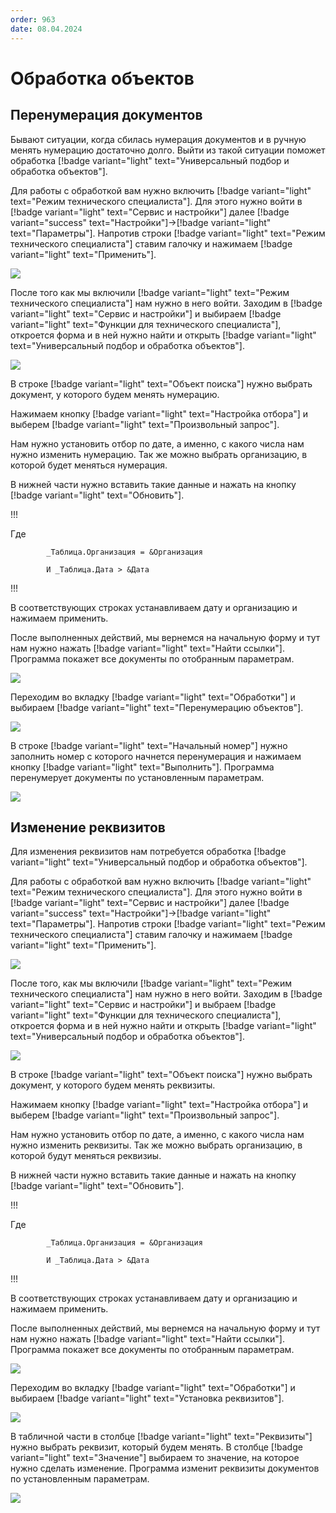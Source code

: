 ```yaml
---
order: 963
date: 08.04.2024
---
```

# Обработка объектов

## Перенумерация документов

Бывают ситуации, когда сбилась нумерация документов и в ручную менять нумерацию достаточно долго. Выйти из такой ситуации поможет обработка [!badge variant="light" text="Универсальный подбор и обработка объектов"].

Для работы с обработкой вам нужно включить [!badge variant="light" text="Режим технического специалиста"]. Для этого нужно войти в [!badge variant="light" text="Сервис и настройки"] далее [!badge variant="success" text="Настройки"]->[!badge variant="light" text="Параметры"]. Напротив строки  [!badge variant="light" text="Режим технического специалиста"] ставим галочку и нажимаем [!badge variant="light" text="Применить"].

![](\images\изменения\обработка.gif)

После того как мы включили [!badge variant="light" text="Режим технического специалиста"] нам нужно в него войти. Заходим  в [!badge variant="light" text="Сервис и настройки"] и выбираем [!badge variant="light" text="Функции для технического специалиста"], откроется форма и в ней нужно найти и открыть [!badge variant="light" text="Универсальный подбор и обработка объектов"].

![](\images\изменения\обработка1.gif)

В строке [!badge variant="light" text="Объект поиска"] нужно выбрать документ, у которого будем менять нумерацию.

Нажимаем кнопку [!badge variant="light" text="Настройка отбора"] и выберем [!badge variant="light" text="Произвольный запрос"]. 

Нам нужно установить отбор по дате, а именно, с какого числа нам нужно изменить нумерацию. Так же можно выбрать организацию, в которой будет меняться нумерация. 

В нижней части нужно вставить такие данные и нажать на кнопку [!badge variant="light" text="Обновить"].

!!!

Где  

          	_Таблица.Организация = &Организация

	        И _Таблица.Дата > &Дата
            
!!!            

В соответствующих строках устанавливаем дату и организацию и нажимаем применить.

После выполненных действий, мы вернемся на начальную форму и тут нам нужно нажать [!badge variant="light" text="Найти ссылки"]. Программа покажет все документы по отобранным параметрам.

![](\images\изменения\обработка3.gif)

Переходим во вкладку [!badge variant="light" text="Обработки"] и выбираем [!badge variant="light" text="Перенумерацию объектов"].

![](\images\изменения\обработка3.jpg)

В строке [!badge variant="light" text="Начальный номер"] нужно заполнить номер с которого начнется перенумерация и нажимаем кнопку [!badge variant="light" text="Выполнить"]. Программа перенумерует документы по установленным параметрам.

![](\images\изменения\обработка4.gif)

## Изменение реквизитов

Для изменения реквизитов нам потребуется обработка [!badge variant="light" text="Универсальный подбор и обработка объектов"].

Для работы с обработкой вам нужно включить [!badge variant="light" text="Режим технического специалиста"]. Для этого нужно войти в [!badge variant="light" text="Сервис и настройки"] далее [!badge variant="success" text="Настройки"]->[!badge variant="light" text="Параметры"]. Напротив строки  [!badge variant="light" text="Режим технического специалиста"] ставим галочку и нажимаем [!badge variant="light" text="Применить"].

![](\images\изменения\обработка.gif)

После того, как мы включили [!badge variant="light" text="Режим технического специалиста"] нам нужно в него войти. Заходим  в [!badge variant="light" text="Сервис и настройки"] и выбраем [!badge variant="light" text="Функции для технического специалиста"], откроется форма и в ней нужно найти и открыть [!badge variant="light" text="Универсальный подбор и обработка объектов"].

![](\images\изменения\обработка1.gif)

В строке [!badge variant="light" text="Объект поиска"] нужно выбрать документ, у которого будем менять реквизиты.

Нажимаем кнопку [!badge variant="light" text="Настройка отбора"] и выберем [!badge variant="light" text="Произвольный запрос"]. 

Нам нужно установить отбор по дате, а именно, с какого числа нам нужно изменить реквизиты. Так же можно выбрать организацию, в которой будут меняться реквизиы. 

В нижней части нужно вставить такие данные и нажать на кнопку [!badge variant="light" text="Обновить"].

!!!

Где  

          	_Таблица.Организация = &Организация

	        И _Таблица.Дата > &Дата
            
!!!            

В соответствующих строках устанавливаем дату и организацию и нажимаем применить.

После выполненных действий, мы вернемся на начальную форму и тут нам нужно нажать [!badge variant="light" text="Найти ссылки"]. Программа покажет все документы по отобранным параметрам.

![](\images\изменения\обработка3.gif)

Переходим во вкладку [!badge variant="light" text="Обработки"] и выбираем  [!badge variant="light" text="Установка реквизитов"].

![](\images\изменения\обработка1.jpg)

В табличной части в столбце [!badge variant="light" text="Реквизиты"] нужно выбрать реквизит, который будем менять. В столбце [!badge variant="light" text="Значение"] выбираем то значение, на которое нужно сделать изменение. Программа изменит реквизиты документов по установленным параметрам.

![](\images\изменения\обработка5.gif)

